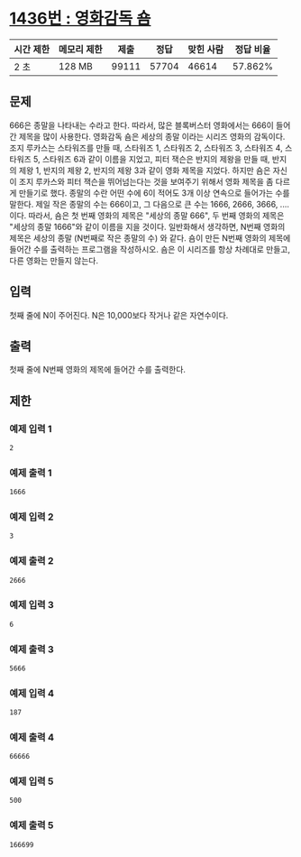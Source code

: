 [1436번 : 영화감독 숌](https://www.acmicpc.net/problem/1436)
======================================================

| 시간 제한 | 메모리 제한 | 제출 | 정답 | 맞힌 사람 | 정답 비율 |
| --- | --- | --- | --- | --- | --- |
| 2 초 | 128 MB | 99111 | 57704 | 46614 | 57.862% |


문제
--
666은 종말을 나타내는 수라고 한다. 따라서, 많은 블록버스터 영화에서는 666이 들어간 제목을 많이 사용한다. 영화감독 숌은 세상의 종말 이라는 시리즈 영화의 감독이다. 조지 루카스는 스타워즈를 만들 때, 스타워즈 1, 스타워즈 2, 스타워즈 3, 스타워즈 4, 스타워즈 5, 스타워즈 6과 같이 이름을 지었고, 피터 잭슨은 반지의 제왕을 만들 때, 반지의 제왕 1, 반지의 제왕 2, 반지의 제왕 3과 같이 영화 제목을 지었다. 하지만 숌은 자신이 조지 루카스와 피터 잭슨을 뛰어넘는다는 것을 보여주기 위해서 영화 제목을 좀 다르게 만들기로 했다.
종말의 수란 어떤 수에 6이 적어도 3개 이상 연속으로 들어가는 수를 말한다. 제일 작은 종말의 수는 666이고, 그 다음으로 큰 수는 1666, 2666, 3666, .... 이다. 따라서, 숌은 첫 번째 영화의 제목은 "세상의 종말 666", 두 번째 영화의 제목은 "세상의 종말 1666"와 같이 이름을 지을 것이다. 일반화해서 생각하면, N번째 영화의 제목은 세상의 종말 (N번째로 작은 종말의 수) 와 같다.
숌이 만든 N번째 영화의 제목에 들어간 수를 출력하는 프로그램을 작성하시오. 숌은 이 시리즈를 항상 차례대로 만들고, 다른 영화는 만들지 않는다.


입력
--
첫째 줄에 N이 주어진다. N은 10,000보다 작거나 같은 자연수이다.


출력
--
첫째 줄에 N번째 영화의 제목에 들어간 수를 출력한다.


제한
--


### 예제 입력 1
```css
2
```


### 예제 출력 1
```css
1666
```


### 예제 입력 2
```css
3
```


### 예제 출력 2
```css
2666
```


### 예제 입력 3
```css
6
```


### 예제 출력 3
```css
5666
```


### 예제 입력 4
```css
187
```


### 예제 출력 4
```css
66666
```


### 예제 입력 5
```css
500
```


### 예제 출력 5
```css
166699
```




